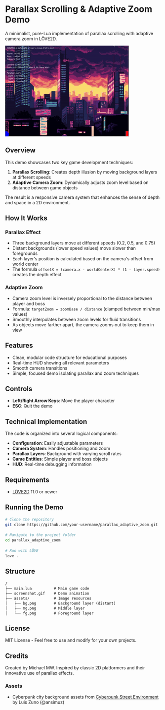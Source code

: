 # Parallax Scrolling & Adaptive Zoom Demo

A minimalist, pure-Lua implementation of parallax scrolling with adaptive camera zoom in LÖVE2D.

![Parallax Demo](screenshot.gif)

## Overview

This demo showcases two key game development techniques:

1. **Parallax Scrolling**: Creates depth illusion by moving background layers at different speeds
2. **Adaptive Camera Zoom**: Dynamically adjusts zoom level based on distance between game objects

The result is a responsive camera system that enhances the sense of depth and space in a 2D environment.

## How It Works

### Parallax Effect
- Three background layers move at different speeds (0.2, 0.5, and 0.75)
- Distant backgrounds (lower speed values) move slower than foregrounds
- Each layer's position is calculated based on the camera's offset from world center
- The formula `offsetX = (camera.x - worldCenterX) * (1 - layer.speed)` creates the depth effect

### Adaptive Zoom
- Camera zoom level is inversely proportional to the distance between player and boss
- Formula: `targetZoom = zoomBase / distance` (clamped between min/max values)
- Smoothly interpolates between zoom levels for fluid transitions
- As objects move farther apart, the camera zooms out to keep them in view

## Features

- Clean, modular code structure for educational purposes
- Real-time HUD showing all relevant parameters
- Smooth camera transitions 
- Simple, focused demo isolating parallax and zoom techniques

## Controls

- **Left/Right Arrow Keys**: Move the player character
- **ESC**: Quit the demo

## Technical Implementation

The code is organized into several logical components:

- **Configuration**: Easily adjustable parameters
- **Camera System**: Handles positioning and zoom
- **Parallax Layers**: Background with varying scroll rates
- **Game Entities**: Simple player and boss objects
- **HUD**: Real-time debugging information

## Requirements

- [LÖVE2D](https://love2d.org/) 11.0 or newer

## Running the Demo

```bash
# Clone the repository
git clone https://github.com/your-username/parallax_adaptive_zoom.git

# Navigate to the project folder
cd parallax_adaptive_zoom

# Run with LÖVE
love .
```

## Structure

```
/
├── main.lua          # Main game code
├── screenshot.gif    # Demo animation
├── assets/           # Image resources
│   ├── bg.png        # Background layer (distant)
│   ├── mg.png        # Middle layer
│   └── fg.png        # Foreground layer
```

## License

MIT License - Feel free to use and modify for your own projects.

## Credits

Created by Michael MW. Inspired by classic 2D platformers and their innovative use of parallax effects.

### Assets
- Cyberpunk city background assets from [Cyberpunk Street Environment](https://ansimuz.itch.io/cyberpunk-street-environment) by Luis Zuno (@ansimuz)
